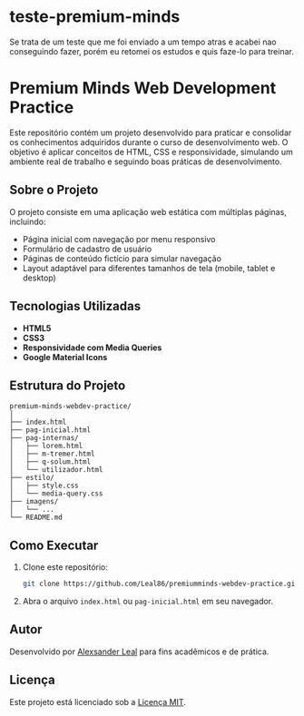 # teste-premium-minds
 Se trata de um teste que me foi enviado a um tempo atras e acabei nao conseguindo fazer, porém eu retomei os estudos e quis faze-lo para treinar.

# Premium Minds Web Development Practice

Este repositório contém um projeto desenvolvido para praticar e consolidar os conhecimentos adquiridos durante o curso de desenvolvimento web. O objetivo é aplicar conceitos de HTML, CSS e responsividade, simulando um ambiente real de trabalho e seguindo boas práticas de desenvolvimento.

## Sobre o Projeto

O projeto consiste em uma aplicação web estática com múltiplas páginas, incluindo:

- Página inicial com navegação por menu responsivo
- Formulário de cadastro de usuário
- Páginas de conteúdo fictício para simular navegação
- Layout adaptável para diferentes tamanhos de tela (mobile, tablet e desktop)

## Tecnologias Utilizadas

- **HTML5**
- **CSS3**
- **Responsividade com Media Queries**
- **Google Material Icons**

## Estrutura do Projeto

```
premium-minds-webdev-practice/
│
├── index.html
├── pag-inicial.html
├── pag-internas/
│   ├── lorem.html
│   ├── m-tremer.html
│   ├── q-solum.html
│   └── utilizador.html
├── estilo/
│   ├── style.css
│   └── media-query.css
├── imagens/
│   └── ...
└── README.md
```

## Como Executar

1. Clone este repositório:
   ```sh
   git clone https://github.com/Leal86/premiumminds-webdev-practice.git
   ```
2. Abra o arquivo `index.html` ou `pag-inicial.html` em seu navegador.

## Autor

Desenvolvido por [Alexsander Leal](https://www.linkedin.com/in/alexsanderleal86/) para fins acadêmicos e de prática.

## Licença

Este projeto está licenciado sob a [Licença MIT](LICENSE).
